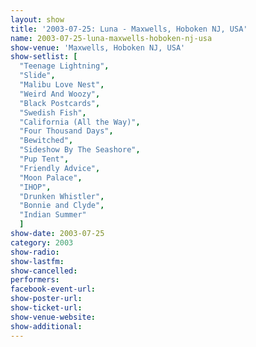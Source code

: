 ```yaml
---
layout: show
title: '2003-07-25: Luna - Maxwells, Hoboken NJ, USA'
name: 2003-07-25-luna-maxwells-hoboken-nj-usa
show-venue: 'Maxwells, Hoboken NJ, USA'
show-setlist: [
  "Teenage Lightning",
  "Slide",
  "Malibu Love Nest",
  "Weird And Woozy",
  "Black Postcards",
  "Swedish Fish",
  "California (All the Way)",
  "Four Thousand Days",
  "Bewitched",
  "Sideshow By The Seashore",
  "Pup Tent",
  "Friendly Advice",
  "Moon Palace",
  "IHOP",
  "Drunken Whistler",
  "Bonnie and Clyde",
  "Indian Summer"
  ]
show-date: 2003-07-25
category: 2003
show-radio: 
show-lastfm: 
show-cancelled: 
performers: 
facebook-event-url: 
show-poster-url: 
show-ticket-url: 
show-venue-website: 
show-additional: 
---
```


